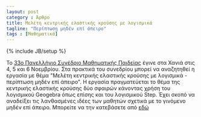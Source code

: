 ```yaml
---
layout: post
category : Άρθρο
title: Μελέτη κεντρικής ελαστικής κρούσης με λογισμικά
tagline: "Περίπτωση μηδέν επί άπειρο"
tags : [Μαθηματικά]
---
```

{% include JB/setup %}

To [33o Πανελλήνιο Συνέδριο Μαθηματικής Παιδείας](http://www.mathchan.gr/synedrio/) έγινε στα Χανιά στις 4, 5 και 6 Νοεμβρίου.
Στα πρακτικά του συνεδρίου μπορεί να αναζητηθεί η εργασία με θέμα "Μελέτη κεντρικής ελαστικής κρούσης με λογισμικά - περίπτωση μηδέν επί άπειρο".
Η εργασία πραγματεύεται το θέμα της κεντρικής ελαστικής κρούσης δύο σφαιρών κάνοντας χρήση του λογισμικού Geogebra όπως επίσης και του λογισμικού Step. 
Έχει σκοπό να αναδείξει τις λανθασμένες ιδέες των μαθητών σχετικά με το γινόμενο μηδέν επί άπειρο.
Μπορείτε να την κατεβάσετε από [εδώ](https://drive.google.com/open?id=0B2PMgebiPbrIMWlxUkMxTGhSMEE)
